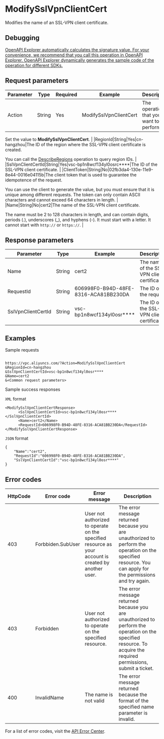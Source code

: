 # ModifySslVpnClientCert

Modifies the name of an SSL-VPN client certificate.

## Debugging

[OpenAPI Explorer automatically calculates the signature value. For your convenience, we recommend that you call this operation in OpenAPI Explorer. OpenAPI Explorer dynamically generates the sample code of the operation for different SDKs.](https://api.aliyun.com/#product=Vpc&api=ModifySslVpnClientCert&type=RPC&version=2016-04-28)

## Request parameters

|Parameter|Type|Required|Example|Description|
|---------|----|--------|-------|-----------|
|Action|String|Yes|ModifySslVpnClientCert|The operation that you want to perform.

 Set the value to **ModifySslVpnClientCert**. |
|RegionId|String|Yes|cn-hangzhou|The ID of the region where the SSL-VPN client certificate is created.

 You can call the [DescribeRegions](~~36063~~) operation to query region IDs. |
|SslVpnClientCertId|String|Yes|vsc-bp1n8wcf134yl0osrc\*\*\*\*|The ID of the SSL-VPN client certificate. |
|ClientToken|String|No|02fb3da4-130e-11e9-8e44-0016e04115b|The client token that is used to guarantee the idempotence of the request.

 You can use the client to generate the value, but you must ensure that it is unique among different requests. The token can only contain ASCII characters and cannot exceed 64 characters in length. |
|Name|String|No|cert2|The name of the SSL-VPN client certificate.

 The name must be 2 to 128 characters in length, and can contain digits, periods \(.\), underscores \(\_\), and hyphens \(-\). It must start with a letter. It cannot start with `http://` or `https://`. |

## Response parameters

|Parameter|Type|Example|Description|
|---------|----|-------|-----------|
|Name|String|cert2|The name of the SSL-VPN client certificate. |
|RequestId|String|606998F0-B94D-48FE-8316-ACA81BB230DA|The ID of the request. |
|SslVpnClientCertId|String|vsc-bp1n8wcf134yl0osr\*\*\*\*|The ID of the SSL-VPN client certificate. |

## Examples

Sample requests

```

https://vpc.aliyuncs.com/?Action=ModifySslVpnClientCert
&RegionId=cn-hangzhou
&SslVpnClientCertId=vsc-bp1n8wcf134yl0osr****
&Name=cert2
&<Common request parameters>

```

Sample success responses

`XML` format

```
<ModifySslVpnClientCertResponse>
      <SslVpnClientCertId>vsc-bp1n8wcf134yl0osr****</SslVpnClientCertId>
      <Name>cert2</Name>
      <RequestId>606998F0-B94D-48FE-8316-ACA81BB230DA</RequestId>
</ModifySslVpnClientCertResponse>
```

`JSON` format

```
{
	"Name":"cert2",
	"RequestId":"606998F0-B94D-48FE-8316-ACA81BB230DA",
	"SslVpnClientCertId":"vsc-bp1n8wcf134yl0osr****"
}
```

## Error codes

|HttpCode|Error code|Error message|Description|
|--------|----------|-------------|-----------|
|403|Forbbiden.SubUser|User not authorized to operate on the specified resource as your account is created by another user.|The error message returned because you are unauthorized to perform the operation on the specified resource. You can apply for the permissions and try again.|
|403|Forbidden|User not authorized to operate on the specified resource.|The error message returned because you are unauthorized to perform the operation on the specified resource. To acquire the required permissions, submit a ticket.|
|400|InvalidName|The name is not valid|The error message returned because the format of the specified name parameter is invalid.|

For a list of error codes, visit the [API Error Center](https://error-center.alibabacloud.com/status/product/Vpc).

